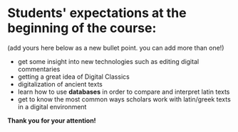 # Students' expectations at the beginning of the course:

(add yours here below as a new bullet point. you can add more than one!)

- get some insight into new technologies such as editing digital commentaries
- getting a great idea of Digital Classics
- digitalization of ancient texts
- learn how to use **databases** in order to compare and interpret latin texts
- get to know the most common ways scholars work with latin/greek texts in a digital environment

**Thank you for your attention!**
